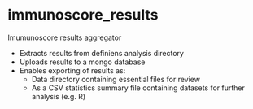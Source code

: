 immunoscore_results
===================

Imumunoscore results aggregator

- Extracts results from definiens analysis directory
- Uploads results to a mongo database
- Enables exporting of results as:
  - Data directory containing essential files for review
  - As a CSV statistics summary file containing datasets for further analysis (e.g. R)
